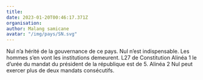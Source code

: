 ```yaml
---
title: 
date: 2023-01-20T00:46:17.371Z
organisation: 
author: Malang samicane
avatar: "/img/pays/SN.svg"
---
```


Nul n’a hérité de la gouvernance de ce pays. Nul n’est indispensable. Les hommes s’en vont les institutions demeurent. 
L27 de Constitution 
Alinéa 1 le d’urée du mandat du président de la république est de 5.
Alinéa 2 Nul peut exercer plus de deux mandats consécutifs. 